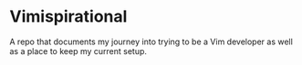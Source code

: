 # Vimispirational
A repo that documents my journey into trying to be a Vim developer as well as a place to keep my current setup.
